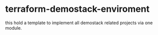 # terraform-demostack-enviroment
this hold a template to implement all demostack related projects via one module.
